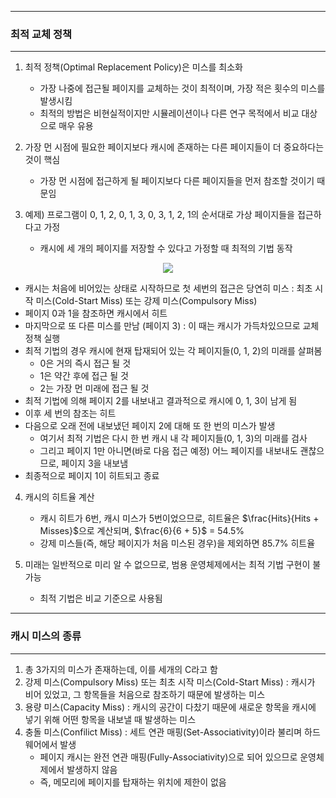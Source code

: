 -----
### 최적 교체 정책
-----
1. 최적 정책(Optimal Replacement Policy)은 미스를 최소화
   - 가장 나중에 접근될 페이지를 교체하는 것이 최적이며, 가장 적은 횟수의 미스를 발생시킴
   - 최적의 방법은 비현실적이지만 시뮬레이션이나 다른 연구 목적에서 비교 대상으로 매우 유용

2. 가장 먼 시점에 필요한 페이지보다 캐시에 존재하는 다른 페이지들이 더 중요하다는 것이 핵심
   - 가장 먼 시점에 접근하게 될 페이지보다 다른 페이지들을 먼저 참조할 것이기 때문임

3. 예제) 프로그램이 0, 1, 2, 0, 1, 3, 0, 3, 1, 2, 1의 순서대로 가상 페이지들을 접근하다고 가정
   - 캐시에 세 개의 페이지를 저장할 수 있다고 가정할 때 최적의 기법 동작
<div align="center">
<img src="https://github.com/user-attachments/assets/b0a35732-e7c3-44e2-9c95-a1d391960763">
</div>

   - 캐시는 처음에 비어있는 상태로 시작하므로 첫 세번의 접근은 당연히 미스 : 최초 시작 미스(Cold-Start Miss) 또는 강제 미스(Compulsory Miss)
   - 페이지 0과 1을 참조하면 캐시에서 히트
   - 마지막으로 또 다른 미스를 만남 (페이지 3) : 이 때는 캐시가 가득차있으므로 교체 정책 실행
   - 최적 기법의 경우 캐시에 현재 탑재되어 있는 각 페이지들(0, 1, 2)의 미래를 살펴봄
     + 0은 거의 즉시 접근 될 것
     + 1은 약간 후에 접근 될 것
     + 2는 가장 먼 미래에 접근 될 것
   - 최적 기법에 의해 페이지 2를 내보내고 결과적으로 캐시에 0, 1, 3이 남게 됨
   - 이후 세 번의 참조는 히트
   - 다음으로 오래 전에 내보냈던 페이지 2에 대해 또 한 번의 미스가 발생
     + 여기서 최적 기법은 다시 한 번 캐시 내 각 페이지들(0, 1, 3)의 미래를 검사
     + 그리고 페이지 1만 아니면(바로 다음 접근 예정) 어느 페이지를 내보내도 괜찮으므로, 페이지 3을 내보냄
   - 최종적으로 페이지 1이 히트되고 종료

4. 캐시의 히트율 계산
   - 캐시 히트가 6번, 캐시 미스가 5번이었으므로, 히트율은 $\frac{Hits}{Hits + Misses}$으로 계산되며, $\frac{6}{6 + 5}$ = 54.5%
   - 강제 미스들(즉, 해당 페이지가 처음 미스된 경우)을 제외하면 85.7% 히트율

5. 미래는 일반적으로 미리 알 수 없으므로, 범용 운영체제에서는 최적 기법 구현이 불가능
   - 최적 기법은 비교 기준으로 사용됨

-----
### 캐시 미스의 종류
-----
1. 총 3가지의 미스가 존재하는데, 이를 세개의 C라고 함
2. 강제 미스(Compulsory Miss) 또는 최초 시작 미스(Cold-Start Miss) : 캐시가 비어 있었고, 그 항목들을 처음으로 참조하기 때문에 발생하는 미스
3. 용량 미스(Capacity Miss) : 캐시의 공간이 다찼기 때문에 새로운 항목을 캐시에 넣기 위해 어떤 항목을 내보낼 때 발생하는 미스
4. 충돌 미스(Confilict Miss) : 세트 연관 매핑(Set-Associativity)이라 불리며 하드웨어에서 발생
   - 페이지 캐시는 완전 연관 매핑(Fully-Associativity)으로 되어 있으므로 운영체제에서 발생하지 않음
   - 즉, 메모리에 페이지를 탑재하는 위치에 제한이 없음
   
